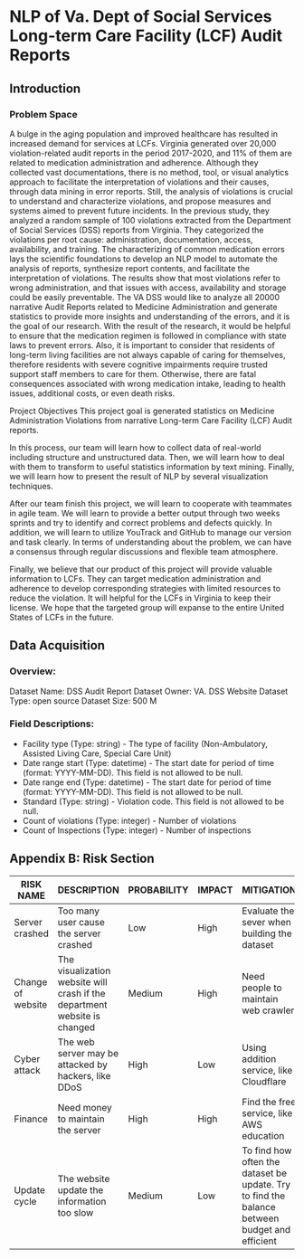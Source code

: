 # NLP of Va. Dept of Social Services Long-term Care Facility (LCF) Audit Reports

## Introduction

### Problem Space
A bulge in the aging population and improved healthcare has resulted in increased demand for services at LCFs. Virginia generated over 20,000 violation-related audit reports in the period 2017-2020, and 11% of them are related to medication administration and adherence.
Although they collected vast documentations, there is no method, tool, or visual analytics approach to facilitate the interpretation of violations and their causes, through data mining in error reports. Still, the analysis of violations is crucial to understand and characterize violations, and propose measures and systems aimed to prevent future incidents. 
In the previous study, they analyzed a random sample of 100 violations extracted from the Department of Social Services (DSS) reports from Virginia. They categorized the violations per root cause: administration, documentation, access, availability, and training. The characterizing of common medication errors lays the scientific foundations to develop an NLP model to automate the analysis of reports, synthesize report contents, and facilitate the interpretation of violations. The results show that most violations refer to wrong administration, and that issues with access, availability and storage could be easily preventable.
The VA DSS would like to analyze all 20000 narrative Audit Reports related to Medicine Administration and generate statistics to provide more insights and understanding of the errors, and it is the goal of our research.
With the result of the research, it would be helpful to ensure that the medication regimen is followed in compliance with state laws to prevent errors. Also, it is important to consider that residents of long-term living facilities are not always capable of caring for themselves, therefore residents with severe cognitive impairments require trusted support staff members to care for them. Otherwise, there are fatal consequences associated with wrong medication intake, leading to health issues, additional costs, or even death risks.

Project Objectives
This project goal is generated statistics on Medicine Administration Violations from narrative Long-term Care Facility (LCF) Audit reports.

In this process, our team will learn how to collect data of real-world including structure and unstructured data. Then, we will learn how to deal with them to transform to useful statistics information by text mining. Finally, we will learn how to present the result of NLP by several visualization techniques.

After our team finish this project, we will learn to cooperate with teammates in agile team. We will learn to provide a better output through two weeks sprints and try to identify and correct problems and defects quickly. In addition, we will learn to utilize YouTrack and GitHub to manage our version and task clearly. In terms of understanding about the problem, we can have a consensus through regular discussions and flexible team atmosphere.

Finally, we believe that our product of this project will provide valuable information to LCFs. They can target medication administration and adherence to develop corresponding strategies with limited resources to reduce the violation. It will helpful for the LCFs in Virginia to keep their license. We hope that the targeted group will expanse to the entire United States of LCFs in the future.

## Data Acquisition
### Overview:

Dataset Name: DSS Audit Report
Dataset Owner: VA. DSS Website
Dataset Type: open source
Dataset Size: 500 M 

### Field Descriptions:

-	Facility type (Type: string) - The type of facility (Non-Ambulatory, Assisted Living Care, Special Care Unit)
-	Date range start (Type: datetime) - The start date for period of time (format: YYYY-MM-DD). This field is not allowed to be null.
-	Date range end (Type: datetime) - The start date for period of time (format: YYYY-MM-DD). This field is not allowed to be null.
-	Standard (Type: string) - Violation code. This field is not allowed to be null.
-	Count of violations (Type: integer) - Number of violations
-	Count of Inspections (Type: integer) - Number of inspections

## Appendix B: Risk Section

|RISK NAME|DESCRIPTION|PROBABILITY|IMPACT|MITIGATION|
|---|---|---|---|---|
|Server crashed|Too many user cause the server crashed|Low|High|Evaluate the sever when building the dataset|
|Change of website|The visualization website will crash if the department website is changed|Medium|High|Need people to maintain web crawler|
|Cyber attack|The web server may be attacked by hackers, like DDoS|High|Low|Using addition service, like Cloudflare|
|Finance|Need money to maintain the server|High|High|Find the free service, like AWS education|
|Update cycle|The website update the information too slow|Medium|Low|To find how often the dataset be update. Try to find the balance between budget and efficient|
